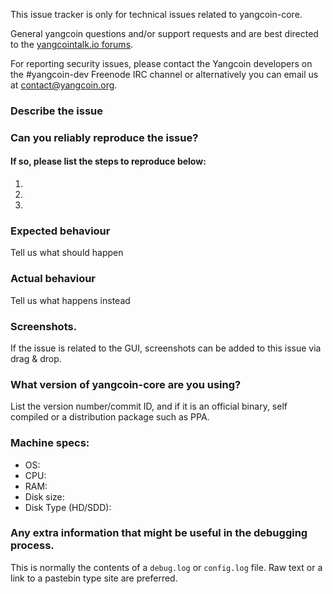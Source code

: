 <!--- Remove sections that do not apply -->

This issue tracker is only for technical issues related to yangcoin-core.

General yangcoin questions and/or support requests and are best directed to the [yangcointalk.io forums](https://yangcointalk.io/).

For reporting security issues, please contact the Yangcoin developers on the #yangcoin-dev Freenode IRC channel or alternatively you can email us at contact@yangcoin.org.

### Describe the issue

### Can you reliably reproduce the issue?
#### If so, please list the steps to reproduce below:
1.
2.
3.

### Expected behaviour
Tell us what should happen

### Actual behaviour
Tell us what happens instead

### Screenshots.
If the issue is related to the GUI, screenshots can be added to this issue via drag & drop.

### What version of yangcoin-core are you using?
List the version number/commit ID, and if it is an official binary, self compiled or a distribution package such as PPA.

### Machine specs:
- OS:
- CPU:
- RAM:
- Disk size:
- Disk Type (HD/SDD):

### Any extra information that might be useful in the debugging process.
This is normally the contents of a `debug.log` or `config.log` file. Raw text or a link to a pastebin type site are preferred.
